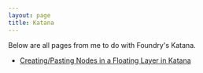 ```yaml
---
layout: page
title: Katana
---
```

Below are all pages from me to do with Foundry's Katana.

* [Creating/Pasting Nodes in a Floating Layer in Katana](./KatanaFloatingNodes/README.md)
